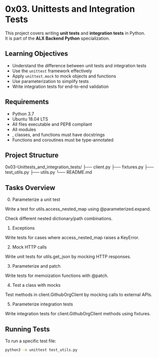 # 0x03. Unittests and Integration Tests

This project covers writing **unit tests** and **integration tests** in Python.  
It is part of the **ALX Backend Python** specialization.

## Learning Objectives
- Understand the difference between unit tests and integration tests
- Use the `unittest` framework effectively
- Apply `unittest.mock` to mock objects and functions
- Use parameterization to simplify tests
- Write integration tests for end-to-end validation

## Requirements
- Python 3.7
- Ubuntu 18.04 LTS
- All files executable and PEP8 compliant
- All modules
- , classes, and functions must have docstrings
- Functions and coroutines must be type-annotated

## Project Structure
0x03-Unittests_and_integration_tests/
├── client.py
├── fixtures.py
├── test_utils.py
├── utils.py
└── README.md


## Tasks Overview
0. Parameterize a unit test

Write a test for utils.access_nested_map using @parameterized.expand.

Check different nested dictionary/path combinations.

1. Exceptions

Write tests for cases where access_nested_map raises a KeyError.

2. Mock HTTP calls

Write unit tests for utils.get_json by mocking HTTP responses.

3. Parameterize and patch

Write tests for memoization functions with @patch.

4. Test a class with mocks

Test methods in client.GithubOrgClient by mocking calls to external APIs.

5. Parameterize integration tests

Write integration tests for client.GithubOrgClient methods using fixtures.

## Running Tests
To run a specific test file:
```bash
python3 -m unittest test_utils.py
